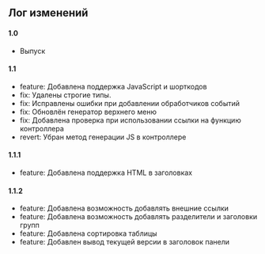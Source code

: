 ## Лог изменений

#### 1.0

* Выпуск

#### 1.1

* feature: Добавлена поддержка JavaScript и шорткодов
* fix: Удалены строгие типы.
* fix: Исправлены ошибки при добавлении обработчиков событий
* fix: Обновлён генератор верхнего меню
* fix: Добавлена проверка при использовании ссылки на функцию контроллера
* revert: Убран метод генерации JS в контроллере

#### 1.1.1

* feature: Добавлена поддержка HTML в заголовках

#### 1.1.2

* feature: Добавлена возможность добавлять внешние ссылки
* feature: Добавлена возможность добавлять разделители и заголовки групп
* feature: Добавлена сортировка таблицы
* feature: Добавлен вывод текущей версии в заголовок панели

